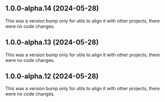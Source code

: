 ## 1.0.0-alpha.14 (2024-05-28)

This was a version bump only for utils to align it with other projects, there were no code changes.

## 1.0.0-alpha.13 (2024-05-28)

This was a version bump only for utils to align it with other projects, there were no code changes.

## 1.0.0-alpha.12 (2024-05-28)

This was a version bump only for utils to align it with other projects, there were no code changes.